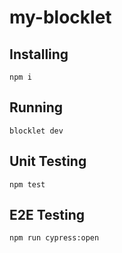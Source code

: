 # my-blocklet

## Installing

```
npm i
```

## Running

```
blocklet dev
```

## Unit Testing

```
npm test
```

## E2E Testing

```
npm run cypress:open
```
